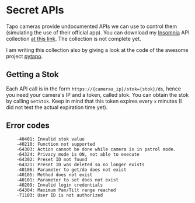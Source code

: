 # Secret APIs
Tapo cameras provide undocumented APIs we can use to control them (simulating the use of their official app).
You can download my [Insomnia](https://insomnia.rest/) API collection [at this link](https://github.com/xfarrow/tapo-camera/blob/main/secret-apis/TapoCameraAPIs.yaml). The collection is not complete yet.

I am writing this collection also by giving a look at the code of the awesome project [pytapo](https://github.com/JurajNyiri/pytapo).

## Getting a Stok
Each API call is in the form `https://{cameraa_ip}/stok={stok}/ds`, hence you need your camera's IP and a token, called stok. You can obtain the stok by calling `GetStok`. Keep in mind that this token expires every `x` minutes (I did not test the actual expiration time yet).

## Error codes
```
    -40401: Invalid stok value
    -40210: Function not supported
    -64303: Action cannot be done while camera is in patrol mode.
    -64324: Privacy mode is ON, not able to execute
    -64302: Preset ID not found
    -64321: Preset ID was deleted so no longer exists
    -40106: Parameter to get/do does not exist
    -40105: Method does not exist
    -40101: Parameter to set does not exist
    -40209: Invalid login credentials
    -64304: Maximum Pan/Tilt range reached
    -71103: User ID is not authorized
```
